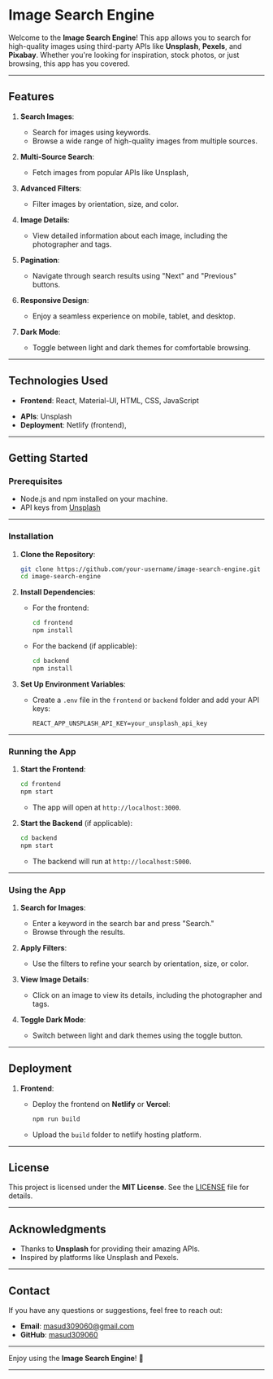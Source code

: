 # **Image Search Engine**

Welcome to the **Image Search Engine**! This app allows you to search for high-quality images using third-party APIs like **Unsplash**, **Pexels**, and **Pixabay**. Whether you're looking for inspiration, stock photos, or just browsing, this app has you covered.

---

## **Features**

1. **Search Images**:

   - Search for images using keywords.
   - Browse a wide range of high-quality images from multiple sources.

2. **Multi-Source Search**:

   - Fetch images from popular APIs like Unsplash, <!-- Pexels, and Pixabay. -->

3. **Advanced Filters**:

   - Filter images by orientation, size, and color.

4. **Image Details**:

   - View detailed information about each image, including the photographer and tags.

5. **Pagination**:

   - Navigate through search results using "Next" and "Previous" buttons.

6. **Responsive Design**:

   - Enjoy a seamless experience on mobile, tablet, and desktop.

7. **Dark Mode**:
   - Toggle between light and dark themes for comfortable browsing.

---

## **Technologies Used**

- **Frontend**: React, Material-UI, HTML, CSS, JavaScript
<!-- - **Backend**: Node.js, Express (optional) -->
- **APIs**: Unsplash<!-- , Pexels, Pixabay -->
- **Deployment**: Netlify (frontend), <!-- Heroku/Render (backend) -->

---

## **Getting Started**

### **Prerequisites**

- Node.js and npm installed on your machine.
- API keys from [Unsplash](https://unsplash.com/developers)

---

### **Installation**

1. **Clone the Repository**:

   ```bash
   git clone https://github.com/your-username/image-search-engine.git
   cd image-search-engine
   ```

2. **Install Dependencies**:

   - For the frontend:
     ```bash
     cd frontend
     npm install
     ```
   - For the backend (if applicable):
     ```bash
     cd backend
     npm install
     ```

3. **Set Up Environment Variables**:
   - Create a `.env` file in the `frontend` or `backend` folder and add your API keys:
     ```
     REACT_APP_UNSPLASH_API_KEY=your_unsplash_api_key
     ```

---

### **Running the App**

1. **Start the Frontend**:

   ```bash
   cd frontend
   npm start
   ```

   - The app will open at `http://localhost:3000`.

2. **Start the Backend** (if applicable):
   ```bash
   cd backend
   npm start
   ```
   - The backend will run at `http://localhost:5000`.

---

### **Using the App**

1. **Search for Images**:

   - Enter a keyword in the search bar and press "Search."
   - Browse through the results.

2. **Apply Filters**:

   - Use the filters to refine your search by orientation, size, or color.

3. **View Image Details**:

   - Click on an image to view its details, including the photographer and tags.

4. **Toggle Dark Mode**:
   - Switch between light and dark themes using the toggle button.

---

## **Deployment**

1. **Frontend**:

   - Deploy the frontend on **Netlify** or **Vercel**:
     ```bash
     npm run build
     ```
   - Upload the `build` folder to netlify hosting platform.

<!-- 2. **Backend** (if applicable):
   - Deploy the backend on **Heroku** or **Render**:
     ```bash
     git push heroku main
     ``` -->

---


## **License**

This project is licensed under the **MIT License**. See the [LICENSE](LICENSE) file for details.

---

## **Acknowledgments**

- Thanks to **Unsplash** for providing their amazing APIs.
- Inspired by platforms like Unsplash and Pexels.

---

## **Contact**

If you have any questions or suggestions, feel free to reach out:

- **Email**: masud309060@gmail.com
- **GitHub**: [masud309060](https://github.com/masud309060)

---

Enjoy using the **Image Search Engine**! 🚀

---
